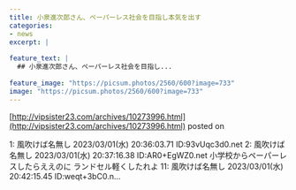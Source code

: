 ```yaml
---
title: 小泉進次郎さん、ペーパーレス社会を目指し本気を出す
categories:
- news
excerpt: |
  
feature_text: |
  ## 小泉進次郎さん、ペーパーレス社会を目指し...
  
feature_image: "https://picsum.photos/2560/600?image=733"
image: "https://picsum.photos/2560/600?image=733"
---
```


[http://vipsister23.com/archives/10273996.html](http://vipsister23.com/archives/10273996.html)
posted on 

<!--more-->

1: 風吹けば名無し 2023/03/01(水) 20:36:03.71 ID:93vUqc3d0.net 2: 風吹けば名無し 2023/03/01(水) 20:37:16.38 ID:AR0+EgWZ0.net 小学校からペーパーレスしたらええのに ランドセル軽くしたれよ 11: 風吹けば名無し 2023/03/01(水) 20:42:15.45 ID:weqt+3bC0.n...
